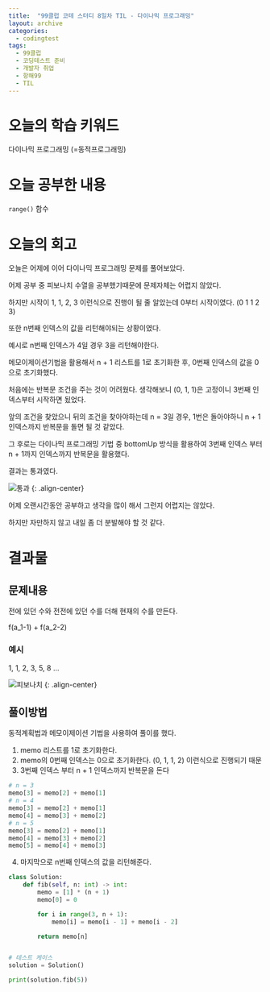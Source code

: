 ```yaml
---
title:  "99클럽 코테 스터디 8일차 TIL - 다이나믹 프로그래밍"
layout: archive
categories:
  - codingtest
tags:
  - 99클럽
  - 코딩테스트 준비
  - 개발자 취업
  - 항해99
  - TIL
---
```


# 오늘의 학습 키워드 
다이나믹 프로그래밍 (=동적프로그래밍)

# 오늘 공부한 내용
`range()` 함수

# 오늘의 회고
오늘은 어제에 이어 다이나믹 프로그래밍 문제를 풀어보았다.

어제 공부 중 피보나치 수열을 공부했기때문에 문제자체는 어렵지 않았다.

하지만 시작이 1, 1, 2, 3 이런식으로 진행이 될 줄 알았는데 0부터 시작이였다. (0 1 1 2 3)

또한 n번째 인덱스의 값을 리턴해야되는 상황이였다. 

예시로 n번째 인덱스가 4일 경우 3을 리턴해야한다.

메모이제이션기법을 활용해서 n + 1 리스트를 1로 초기화한 후, 0번째 인덱스의 값을 0으로 초기화했다.

처음에는 반복문 조건을 주는 것이 어려웠다. 생각해보니 (0, 1, 1)은 고정이니 3번째 인덱스부터 시작하면 됬었다.

앞의 조건을 찾았으니 뒤의 조건을 찾아야하는데 n = 3일 경우, 1번은 돌아야하니 n + 1인덱스까지 반복문을 돌면 될 것 같았다.

그 후로는 다이나믹 프로그래밍 기법 중 bottomUp 방식을 활용하여 3번째 인덱스 부터 n + 1까지 인덱스까지 반복문을 활용했다.

결과는 통과였다.

![통과](https://github.com/kimhyunso/sail-99_withPython/assets/87798982/1f9194a0-e74f-4491-93aa-36d58c859510)
{: .align-center}

어제 오랜시간동안 공부하고 생각을 많이 해서 그런지 어렵지는 않았다.

하지만 자만하지 않고 내일 좀 더 분발해야 할 것 같다.

# 결과물
## 문제내용
전에 있던 수와 전전에 있던 수를 더해 현재의 수를 만든다.

f(a_1-1) + f(a_2-2)

### 예시
1, 1, 2, 3, 5, 8 ...

![피보나치](https://github.com/kimhyunso/sail-99_withPython/assets/87798982/1494ccb9-518a-41ff-b60c-92c2d0e81dca)
{: .align-center}

## 풀이방법
동적계획법과 메모이제이션 기법을 사용하여 풀이를 했다.

1. memo 리스트를 1로 초기화한다.
2. memo의 0번째 인덱스는 0으로 초기화한다. (0, 1, 1, 2) 이런식으로 진행되기 때문
3. 3번째 인덱스 부터 n + 1 인덱스까지 반복문을 돈다 

```python
# n = 3
memo[3] = memo[2] + memo[1]
# n = 4
memo[3] = memo[2] + memo[1]
memo[4] = memo[3] + memo[2]
# n = 5
memo[3] = memo[2] + memo[1]
memo[4] = memo[3] + memo[2]
memo[5] = memo[4] + memo[3]
```
4. 마지막으로 n번째 인덱스의 값을 리턴해준다.


```python
class Solution:
    def fib(self, n: int) -> int:
        memo = [1] * (n + 1)
        memo[0] = 0

        for i in range(3, n + 1):
            memo[i] = memo[i - 1] + memo[i - 2]

        return memo[n] 


# 테스트 케이스
solution = Solution()

print(solution.fib(5))
```

















